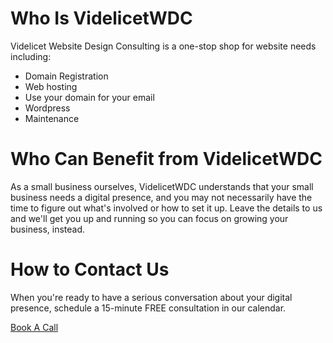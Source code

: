 # Who Is VidelicetWDC

Videlicet Website Design Consulting is a one-stop shop for website needs including:
- Domain Registration
- Web hosting
- Use your domain for your email
- Wordpress 
- Maintenance

# Who Can Benefit from VidelicetWDC

As a small business ourselves, VidelicetWDC understands that your small business needs a digital presence, 
and you may not necessarily have the time to figure out what's involved or how to set it up.  Leave 
the details to us and we'll get you up and running so you can focus on growing your business, instead.

# How to Contact Us

When you're ready to have a serious conversation about your digital presence, schedule a 15-minute FREE consultation 
in our calendar.

[Book A Call](https://calendly.com/videlicetwebdesign 'Book A Call')



















